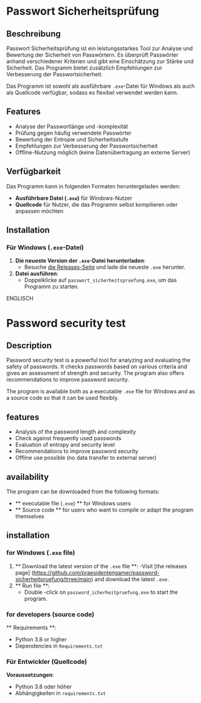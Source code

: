 # Passwort Sicherheitsprüfung

## Beschreibung

Passwort Sicherheitsprüfung ist ein leistungsstarkes Tool zur Analyse und Bewertung der Sicherheit von Passwörtern. Es überprüft Passwörter anhand verschiedener Kriterien und gibt eine Einschätzung zur Stärke und Sicherheit. Das Programm bietet zusätzlich Empfehlungen zur Verbesserung der Passwortsicherheit.

Das Programm ist sowohl als ausführbare `.exe`-Datei für Windows als auch als Quellcode verfügbar, sodass es flexibel verwendet werden kann.

## Features

- Analyse der Passwortlänge und -komplexität
- Prüfung gegen häufig verwendete Passwörter
- Bewertung der Entropie und Sicherheitsstufe
- Empfehlungen zur Verbesserung der Passwortsicherheit
- Offline-Nutzung möglich (keine Datenübertragung an externe Server)

## Verfügbarkeit

Das Programm kann in folgenden Formaten heruntergeladen werden:

- **Ausführbare Datei (`.exe`)** für Windows-Nutzer
- **Quellcode** für Nutzer, die das Programm selbst kompilieren oder anpassen möchten

## Installation

### Für Windows (`.exe`-Datei)

1. **Die neueste Version der `.exe`-Datei herunterladen**:
   - Besuche [die Releases-Seite](https://github.com/PraesidentenGamer/Passwort-Sicherheitspruefung/tree/main) und lade die neueste `.exe` herunter.
2. **Datei ausführen**:
   - Doppelklicke auf `passwort_sicherheitspruefung.exe`, um das Programm zu starten.
  
ENGLISCH

# Password security test

## Description

Password security test is a powerful tool for analyzing and evaluating the safety of passwords. It checks passwords based on various criteria and gives an assessment of strength and security. The program also offers recommendations to improve password security.

The program is available both as a executable `.exe` file for Windows and as a source code so that it can be used flexibly.

## features

- Analysis of the password length and complexity
- Check against frequently used passwords
- Evaluation of entropy and security level
- Recommendations to improve password security
- Offline use possible (no data transfer to external server)

## availability

The program can be downloaded from the following formats:

- ** executable file (`.exe`) ** for Windows users
- ** Source code ** for users who want to compile or adapt the program themselves

## installation

### for Windows (`.exe` file)

1. ** Download the latest version of the `.exe` file **:
   -Visit [the releases page] (https://github.com/praesidentengamer/password-sicherheitpruefung/trree/main) and download the latest `.exe`.
2. ** Run file **:
   - Double -click on `password_icherheitpruefung.exe` to start the program.

### for developers (source code)

** Requirements **:
- Python 3.8 or higher
- Dependencies in `Requirements.txt`


### Für Entwickler (Quellcode)

**Voraussetzungen**:
- Python 3.8 oder höher
- Abhängigkeiten in `requirements.txt`
